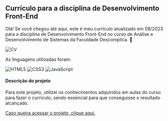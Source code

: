 <h2>Currículo para a disciplina de Desenvolvimento Front-End</h2>

<div>
<p>Olá! Se você chegou até aqui, este é meu currículo <span>atualizado em 08/2023</span> para a disciplina de Desenvolvimento Front-End no curso de Análise e Desenvolvimento de Sistemas da Faculdade Descomplica. 💚</p>

  ![CV](https://github.com/mariaisabelcoms/CV/assets/129692537/f88175f8-7f87-44d8-823f-10ffa240b16b)

<p>As linguagens utilizadas foram:</p>

![HTML5](https://img.shields.io/badge/html5-%23E34F26.svg?style=for-the-badge&logo=html5&logoColor=white)
![CSS3](https://img.shields.io/badge/css3-%231572B6.svg?style=for-the-badge&logo=css3&logoColor=white)
![JavaScript](https://img.shields.io/badge/javascript-%23323330.svg?style=for-the-badge&logo=javascript&logoColor=%23F7DF1E)

</div>

<div>
  <h4>Descrição do projeto</h4>
  <p>Para este projeto, utilizei os conhecimentos adquiridos em aulas do curso para fazer o currículo, sendo essencial para que conseguisse o resultado alcançado.</p>

  [Caso queira acessar o projeto, clique aqui.](https://mariaisabelcoms.github.io/CV/)
</div>

